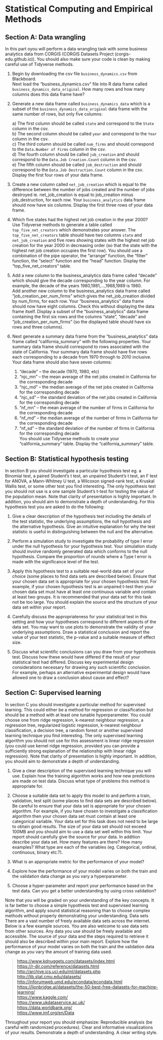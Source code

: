 # Statistical Computing and Empirical Methods 
## Section A: Data wrangling 
In this part oyou will perform a data wrangling task with some business
analytics data from CORGIS (CORGIS Datasets Project (corgis-edu.github.io)).
You should also make sure your code is clean by making careful use of Tidyverse methods.
1.  Begin by downloading the csv file `business_dynamics.csv` from Blackboard.  
Next load the “business_dynamics.csv” file into R data frame called `business_dynamics_data_original`.
How many rows and how many columns does this data frame have?

2.  Generate a new data frame called `business_dynamics_data` which is a subset of the `business_dynamics_data_original` data frame with the same number of rows, but only five columns:

    a) The first column should be called `state` and correspond to the `State` column in the csv.  
    b) The second column should be called `year` and correspond to the `Year` column in the csv.  
    c) The third column should be called `num_firms` and should correspond to the `Data.Number of Firms` column in the csv.  
    d) The fourth column should be called `job_creation` and should correspond to the `Data.Job Creation.Count` column in the csv.  
    e) The fifth column should be called `job_destruction` and should correspond to the `Data.Job Destruction.Count` column in the csv.  
Display the first four rows of your data frame.

3.  Create a new column called `net_job_creation` which is equal to the difference between the number of jobs created and the number of jobs destroyed ie. net_job_creation is equal to job_creation minus job_destruction, for each row.
Your `business_analytics` data frame should now have six columns. Display the first three rows of your data frame.

4.  Which five states had the highest net job creation in the year 2000?  
   Use Tidyverse methods to generate a table called `top_five_net_creators` which demonstrates your answer. The `top_five_net_creators` table should have two columns `state` and `net_job_creation` and five rows showing states with the highest net job creation for the year 2000 in decreasing order (so that the state with the highest net job creation occupies the first row). You should use a combination of the pipe operator, the “arrange” function, the “filter” function, the “select” function and the “head” function. Display the “top_five_net_creators” table.

5.  Add a new column to the business_analytics data frame called “decade” which should give the decade corresponding to the year column. For example, the decade of the years 1980,1981,...,1988,1989 is 1980.  
   Add another new column to the business_analytics data frame called “job_creation_per_num_firms” which gives the net_job_creation divided by num_firms, for each row. Your “business_analytics” data frame should now have eight columns.    Check this without displaying the data frame itself. Display a subset of the “business_analytics” data frame containing the first six rows and the columns “state”, “decade” and “job_creation_per_num_firms” (so the displayed table should have six rows and three columns).

6.  Next generate a summary data frame from the “business_analytics” data frame called “california_summary” with the following properties.
Your summary data frame should correspond to rows associated with the state of California. Your summary data frame should have five rows each corresponding to a decade from 1970 through to 2010 inclusive. Your data frame should also have seven columns:
    1. “decade” – the decade (1970, 1980, etc)
    2. “njc_mn” – the mean average of the net jobs created in California for the
    corresponding decade
    3. “njc_md” – the median average of the net jobs created in California for the
    corresponding decade
    4. “njc_sd” – the standard deviation of the net jobs created in California for the
    corresponding decade
    5. “nf_mn” – the mean average of the number of firms in California for the
    corresponding decade
    6. “nf_md” – the median average of the number of firms in California for the
    corresponding decade
    7. “nf_sd” – the standard deviation of the number of firms in California for the
    corresponding decade  
You should use Tidyverse methods to create your “california_summary” table. Display the “california_summary” table.

## Section B: Statistical hypothesis testing    

In section B you should investigate a particular hypothesis test eg. a Binomial test, a paired Student’s t test, an unpaired Student’s t test, an F test for ANOVA, a Mann-Whitney U test, a Wilcoxon signed-rank test, a Kruskal Wallis test, or some other test you find interesting. The only hypothesis test you should not use is a one sample Student’s t-test for testing the value of the population mean.
Note that clarity of presentation is highly important. In addition, you should aim to demonstrate a depth of understanding.
For this hypothesis test you are asked to do the following:  
1. Give a clear description of the hypothesis test including the details of the test statistic, the underlying assumptions, the null hypothesis and the alternative hypothesis. Give an intuitive explanation for why the test statistic is useful in distinguishing between the null and the alternative.
   
2. Perform a simulation study to investigate the probability of type I error under the null hypothesis for your hypothesis test. Your simulation study should involve randomly generated data which conforms to the null hypothesis. Compare the proportion of rounds where a Type I error is made with the significance level of the test.
   
3. Apply this hypothesis test to a suitable real-world data set of your choice (some places to find data sets are described below). Ensure that your chosen data set is appropriate for your chosen hypothesis test. For example, if your chosen hypothesis test is an unpaired t-test then your chosen data set must have at least one continuous variable and contain at least two groups. It is recommended that your data set for this task not be too large. You should explain the source and the structure of your data set within your report.
   
4. Carefully discuss the appropriateness for your statistical test in this setting and how your hypotheses correspond to different aspects of the data set. You may want to use plots to demonstrate the validity of your underlying assumptions. Draw a statistical conclusion and report the value of your test statistic, the p-value and a suitable measure of effect size.
   
5. Discuss what scientific conclusions can you draw from your hypothesis test. Discuss how these would have differed if the result of your statistical test had differed. Discuss key experimental design considerations necessary for drawing any such scientific conclusion. For example, perhaps an alternative experimental design would have allowed one to draw a conclusion about cause and effect?


## Section C: Supervised learning 

In section C you should investigate a particular method for supervised learning. This could either be a method for regression or classification but should be a method with at least one tunable hyperparameter. You could choose one from ridge regression, k-nearest neighbour regression, a regression tree, regularized logistic regression, k-nearest neighbour classification, a decision tree, a random forest or another supervised learning technique you find interesting. The only supervised learning algorithm you should not use for this assessment is linear ridge regression (you could use kernel ridge regression, provided you can provide a sufficiently strong explanation of the relationship with linear ridge regression).
Note that clarity of presentation is highly important. In addition, you should aim to demonstrate a depth of understanding.
1. Give a clear description of the supervised learning technique you will use. Explain how the training algorithm works and how new predictions are made on test data. Discuss what type of problems this method is appropriate for.
   
2. Choose a suitable data set to apply this model to and perform a train, validation, test split (some places to find data sets are described below). Be careful to ensure that your data set is appropriate for your chosen algorithm. For example, if you have chosen to investigate a classification algorithm then your chosen data set must contain at least one categorical variable. Your data set for this task does not need to be large to obtain good results. The size of your data set should not exceed 100MB and you should aim to use a data set well within this limit. Your report should carefully give the source for your data. In addition describe your data set. How many features are there? How many examples? What type are each of the variables (eg. Categorical, ordinal, continuous, binary etc.?).
   
3. What is an appropriate metric for the performance of your model?
   
4. Explore how the performance of your model varies on both the train and the validation data change as you vary a hyperparameter.
   
5. Choose a hyper-parameter and report your performance based on the test data. Can you get a better understanding by using cross validation?
   
Note that you will be graded on your understanding of the key concepts. It is far better to choose a simple hypothesis test and supervised learning algorithm, and apply sound statistical reasoning than to choose complex methods without properly demonstrating your understanding.
Data sets
There are a vast number of freely available data sets across the internet. Below is a few example sources. You are also welcome to use data sets from other sources.
Any data you use should be freely available and accessible. The source of your data and the steps required to retrieve it should also be described within your main report.
  Explore how the performance of your model varies on both the train and the
 validation data change as you vary the amount of training data used.


>https://www.kdnuggets.com/datasets/index.html  
https://r-dir.com/reference/datasets.html  
http://archive.ics.uci.edu/ml/datasets.php  
http://lib.stat.cmu.edu/datasets/  
http://inforumweb.umd.edu/econdata/econdata.html   
https://lionbridge.ai/datasets/the-50-best-free-datasets-for-machine-learning/   
https://www.kaggle.com/  
https://www.ukdataservice.ac.uk/  
https://data.worldbank.org/  
https://www.imf.org/en/Data

           
Throughout your report you should emphasize:
Reproducible analysis (be careful with randomized procedures). Clear and informative visualizations of your results. Demonstrate a depth of understanding.
A clear writing style.


